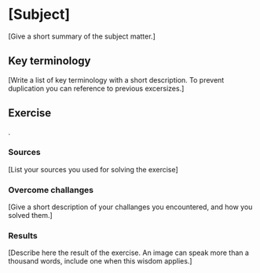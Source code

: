 # [Subject]
[Give a short summary of the subject matter.]

## Key terminology
[Write a list of key terminology with a short description. To prevent duplication you can reference to previous excersizes.]

## Exercise

.
### Sources
[List your sources you used for solving the exercise]

### Overcome challanges
[Give a short description of your challanges you encountered, and how you solved them.]

### Results
[Describe here the result of the exercise. An image can speak more than a thousand words, include one when this wisdom applies.]
